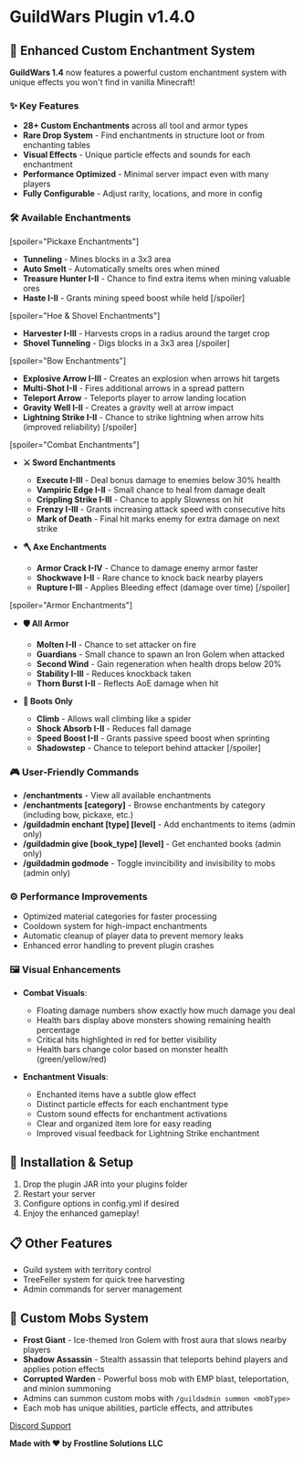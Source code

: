# GuildWars Plugin v1.4.0


## 🔮 Enhanced Custom Enchantment System

**GuildWars 1.4** now features a powerful custom enchantment system with unique effects you won't find in vanilla Minecraft!

### ✨ Key Features

- **28+ Custom Enchantments** across all tool and armor types
- **Rare Drop System** - Find enchantments in structure loot or from enchanting tables
- **Visual Effects** - Unique particle effects and sounds for each enchantment
- **Performance Optimized** - Minimal server impact even with many players
- **Fully Configurable** - Adjust rarity, locations, and more in config

### 🛠️ Available Enchantments

[spoiler="Pickaxe Enchantments"]
- **Tunneling** - Mines blocks in a 3x3 area
- **Auto Smelt** - Automatically smelts ores when mined
- **Treasure Hunter I-II** - Chance to find extra items when mining valuable ores
- **Haste I-II** - Grants mining speed boost while held
[/spoiler]

[spoiler="Hoe & Shovel Enchantments"]
- **Harvester I-III** - Harvests crops in a radius around the target crop
- **Shovel Tunneling** - Digs blocks in a 3x3 area
[/spoiler]

[spoiler="Bow Enchantments"]
- **Explosive Arrow I-III** - Creates an explosion when arrows hit targets
- **Multi-Shot I-II** - Fires additional arrows in a spread pattern
- **Teleport Arrow** - Teleports player to arrow landing location
- **Gravity Well I-II** - Creates a gravity well at arrow impact
- **Lightning Strike I-II** - Chance to strike lightning when arrow hits (improved reliability)
[/spoiler]

[spoiler="Combat Enchantments"]
- **⚔️ Sword Enchantments**
  - **Execute I-III** - Deal bonus damage to enemies below 30% health
  - **Vampiric Edge I-II** - Small chance to heal from damage dealt
  - **Crippling Strike I-III** - Chance to apply Slowness on hit
  - **Frenzy I-III** - Grants increasing attack speed with consecutive hits
  - **Mark of Death** - Final hit marks enemy for extra damage on next strike

- **🪓 Axe Enchantments**
  - **Armor Crack I-IV** - Chance to damage enemy armor faster
  - **Shockwave I-II** - Rare chance to knock back nearby players
  - **Rupture I-III** - Applies Bleeding effect (damage over time)
[/spoiler]

[spoiler="Armor Enchantments"]
- **🛡️ All Armor**
  - **Molten I-II** - Chance to set attacker on fire
  - **Guardians** - Small chance to spawn an Iron Golem when attacked
  - **Second Wind** - Gain regeneration when health drops below 20%
  - **Stability I-III** - Reduces knockback taken
  - **Thorn Burst I-II** - Reflects AoE damage when hit

- **👢 Boots Only**
  - **Climb** - Allows wall climbing like a spider
  - **Shock Absorb I-II** - Reduces fall damage
  - **Speed Boost I-II** - Grants passive speed boost when sprinting
  - **Shadowstep** - Chance to teleport behind attacker
[/spoiler]

### 🎮 User-Friendly Commands

- **/enchantments** - View all available enchantments
- **/enchantments [category]** - Browse enchantments by category (including bow, pickaxe, etc.)
- **/guildadmin enchant [type] [level]** - Add enchantments to items (admin only)
- **/guildadmin give [book_type] [level]** - Get enchanted books (admin only)
- **/guildadmin godmode** - Toggle invincibility and invisibility to mobs (admin only)

### ⚙️ Performance Improvements

- Optimized material categories for faster processing
- Cooldown system for high-impact enchantments
- Automatic cleanup of player data to prevent memory leaks
- Enhanced error handling to prevent plugin crashes

### 🖼️ Visual Enhancements

- **Combat Visuals**:
  - Floating damage numbers show exactly how much damage you deal
  - Health bars display above monsters showing remaining health percentage
  - Critical hits highlighted in red for better visibility
  - Health bars change color based on monster health (green/yellow/red)

- **Enchantment Visuals**:
  - Enchanted items have a subtle glow effect
  - Distinct particle effects for each enchantment type
  - Custom sound effects for enchantment activations
  - Clear and organized item lore for easy reading
  - Improved visual feedback for Lightning Strike enchantment

## 🔄 Installation & Setup

1. Drop the plugin JAR into your plugins folder
2. Restart your server
3. Configure options in config.yml if desired
4. Enjoy the enhanced gameplay!

## 📋 Other Features

- Guild system with territory control
- TreeFeller system for quick tree harvesting
- Admin commands for server management

## 🧟 Custom Mobs System

- **Frost Giant** - Ice-themed Iron Golem with frost aura that slows nearby players
- **Shadow Assassin** - Stealth assassin that teleports behind players and applies potion effects
- **Corrupted Warden** - Powerful boss mob with EMP blast, teleportation, and minion summoning
- Admins can summon custom mobs with `/guildadmin summon <mobType>`
- Each mob has unique abilities, particle effects, and attributes

[Discord Support](https://discord.gg/FGUEEj6k7k)

**Made with ❤️ by Frostline Solutions LLC**
